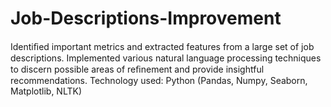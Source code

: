 # Job-Descriptions-Improvement
Identiﬁed important metrics and extracted features from a large set of job descriptions. 
Implemented various natural language processing techniques to discern possible areas of reﬁnement and provide insightful recommendations. 
Technology used: Python (Pandas, Numpy, Seaborn, Matplotlib, NLTK)
